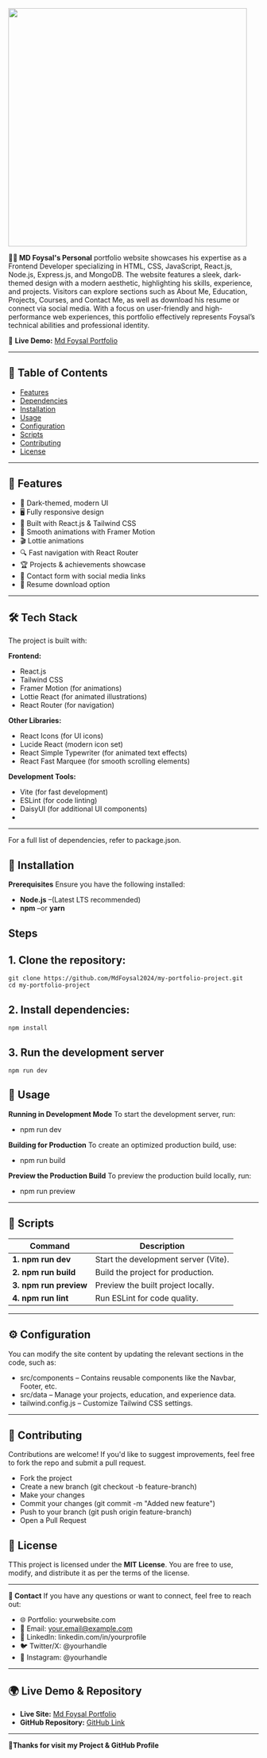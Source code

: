 

 <a href="https://leafy-stardust-f235ce.netlify.app/" target="_blank">
     <img height="480" src="https://i.ibb.co.com/FbcF1X1W/My-portfolio.png"  />
  </a>


**🤵🏻 MD Foysal's Personal**  portfolio website showcases his expertise as a Frontend Developer specializing in HTML, CSS, JavaScript, React.js, Node.js, Express.js, and MongoDB. The website features a sleek, dark-themed design with a modern aesthetic, highlighting his skills, experience, and projects. Visitors can explore sections such as About Me, Education, Projects, Courses, and Contact Me, as well as download his resume or connect via social media. With a focus on user-friendly and high-performance web experiences, this portfolio effectively represents Foysal’s technical abilities and professional identity.

🚀 **Live Demo:** [Md Foysal Portfolio](https://leafy-stardust-f235ce.netlify.app/)

---

## 📑 Table of Contents
- [Features](#features)
- [Dependencies](#Dependencies)
- [Installation](#Installation)
- [Usage](#Usage)
- [Configuration](#Configuration)
- [Scripts](#Scripts)
- [Contributing](#Contributing)
- [License](#License)

---

## 🌟 Features
- 🎨 Dark-themed, modern UI
- 🖥️ Fully responsive design
- 🚀 Built with React.js & Tailwind CSS
- 📌 Smooth animations with Framer Motion
- 🎬 Lottie animations
- 🔍 Fast navigation with React Router
- 🏆 Projects & achievements showcase
- 📩 Contact form with social media links
- 📜 Resume download option

 ---
  
## 🛠️ Tech Stack

The project is built with:

**Frontend:**
- React.js
- Tailwind CSS
- Framer Motion (for animations)
- Lottie React (for animated illustrations)
- React Router (for navigation)

**Other Libraries:**
- React Icons (for UI icons)
- Lucide React (modern icon set)
- React Simple Typewriter (for animated text effects)
- React Fast Marquee (for smooth scrolling elements)

**Development Tools:**
- Vite (for fast development)
- ESLint (for code linting)
- DaisyUI (for additional UI components)
- 
---

For a full list of dependencies, refer to package.json.

## 🚀 Installation

**Prerequisites**
Ensure you have the following installed:
- **Node.js** –(Latest LTS recommended)
- **npm** –or **yarn**

## Steps

## 1. Clone the repository:

```
git clone https://github.com/MdFoysal2024/my-portfolio-project.git
cd my-portfolio-project
```
## 2. Install dependencies:
```
npm install
```
## 3. Run the development server
```
npm run dev
```

## 🚀 Usage
**Running in Development Mode**
To start the development server, run:
- npm run dev

  
**Building for Production**
To create an optimized production build, use:
- npm run build


**Preview the Production Build**
To preview the production build locally, run:
- npm run preview


---

## 📜 Scripts

|**Command**              | 	**Description**                    |
|------------------------ | ------------------------------------|
|**1. npm run dev**       | Start the development server (Vite).|
|**2. npm run build**     | Build the project for production.   |
|**3. npm run preview**   |	Preview the built project locally.  |
|**4. npm run lint**      |	Run ESLint for code quality.        |

---

## ⚙️ Configuration
You can modify the site content by updating the relevant sections in the code, such as:

- src/components – Contains reusable components like the Navbar, Footer, etc.
- src/data – Manage your projects, education, and experience data.
- tailwind.config.js – Customize Tailwind CSS settings.


---

## 🤝 Contributing
Contributions are welcome! If you'd like to suggest improvements, feel free to fork the repo and submit a pull request.

- Fork the project
- Create a new branch (git checkout -b feature-branch)
- Make your changes
- Commit your changes (git commit -m "Added new feature")
- Push to your branch (git push origin feature-branch)
- Open a Pull Request


## 📜 License
TThis project is licensed under the **MIT License**. You are free to use, modify, and distribute it as per the terms of the license.

---

**📩 Contact**
If you have any questions or want to connect, feel free to reach out:

- 🌐 Portfolio: yourwebsite.com
- 📧 Email: your.email@example.com
- 💼 LinkedIn: linkedin.com/in/yourprofile
- 🐦 Twitter/X: @yourhandle
- 📸 Instagram: @yourhandle

---

## 🌍 Live Demo & Repository

- **Live Site:** [Md Foysal Portfolio](https://leafy-stardust-f235ce.netlify.app/)
- **GitHub Repository:** [GitHub Link](https://github.com/MdFoysal2024/my-portfolio-project/tree/main)

---

**🚀Thanks for visit my Project & GitHub Profile**




